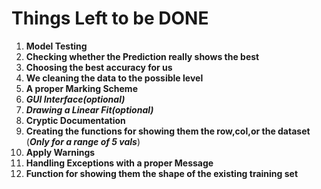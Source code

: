 # Things Left to be DONE #

1. **Model Testing**
2. **Checking whether the Prediction really shows the best**
3. **Choosing the best accuracy for us**
4. **We cleaning the data to the possible level**
5. **A proper Marking Scheme**
6. ***GUI Interface(optional)***
7. ***Drawing a Linear Fit(optional)***
8. **Cryptic Documentation**
9. **Creating the functions for showing them the row,col,or the dataset** (***Only for a range of 5 vals***)
10. **Apply Warnings**
11. **Handling Exceptions with a proper Message**
12. **Function for showing them the shape of the existing training set**
